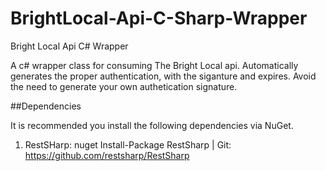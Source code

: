 # BrightLocal-Api-C-Sharp-Wrapper
Bright Local Api C# Wrapper

A c# wrapper class for consuming The Bright Local api. Automatically generates the proper authentication, with the siganture and expires. Avoid the need to generate your own authetication signature.

##Dependencies

It is recommended you install the following dependencies via NuGet.

1. RestSHarp: nuget Install-Package RestSharp | Git: https://github.com/restsharp/RestSharp

